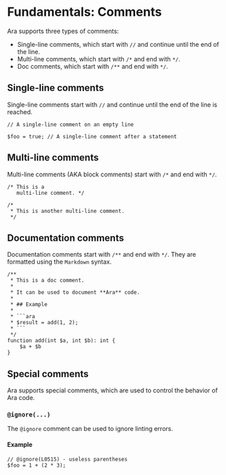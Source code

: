 # Fundamentals: Comments

Ara supports three types of comments:

- Single-line comments, which start with `//` and continue until the end of the line.
- Multi-line comments, which start with `/*` and end with `*/`.
- Doc comments, which start with `/**` and end with `*/`.

## Single-line comments

Single-line comments start with `//` and continue until the end of the line is reached.

```
// A single-line comment on an empty line

$foo = true; // A single-line comment after a statement
```

## Multi-line comments

Multi-line comments (AKA block comments) start with `/*` and end with `*/`.

```
/* This is a
   multi-line comment. */

/*
 * This is another multi-line comment.
 */
```

## Documentation comments

Documentation comments start with `/**` and end with `*/`. They are formatted
using the `Markdown` syntax. 

```
/**
 * This is a doc comment.
 *
 * It can be used to document **Ara** code.
 *
 * ## Example
 *
 * ```ara
 * $result = add(1, 2);
 * ```
 */
function add(int $a, int $b): int {
    $a + $b
}
```

## Special comments

Ara supports special comments, which are used to control the behavior of Ara code.

### `@ignore(...)`

The `@ignore` comment can be used to ignore linting errors.

#### Example

```
// @ignore(L0515) - useless parentheses
$foo = 1 + (2 * 3);
```
